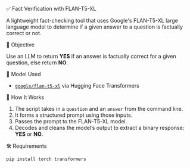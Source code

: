 ✅ Fact Verification with FLAN-T5-XL

A lightweight fact-checking tool that uses Google's FLAN-T5-XL large language model to determine if a given answer to a question is factually correct or not.

🧠 Objective

Use an LLM to return **YES** if an answer is factually correct for a given question, else return **NO**.

🧪 Model Used

- [`google/flan-t5-xl`](https://huggingface.co/google/flan-t5-xl) via Hugging Face Transformers

🚀 How It Works

1. The script takes in a `question` and an `answer` from the command line.
2. It forms a structured prompt using those inputs.
3. Passes the prompt to the FLAN-T5-XL model.
4. Decodes and cleans the model’s output to extract a binary response: **YES** or **NO**.

🛠️ Requirements

```bash
pip install torch transformers
